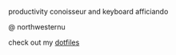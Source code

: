 productivity conoisseur and keyboard afficiando 

@ northwesternu 

check out my [dotfiles](https://github.com/randyttruong/dotfiles-)
